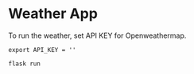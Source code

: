 # Weather App

To run the weather, set API KEY for Openweathermap.

```
export API_KEY = ''
```

```
flask run
```